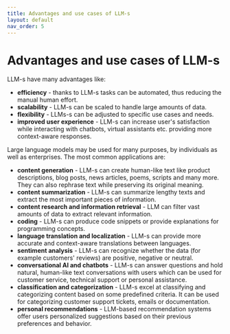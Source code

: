 ```yaml
---
title: Advantages and use cases of LLM-s
layout: default
nav_order: 5
---
```


# Advantages and use cases of LLM-s

LLM-s have many advantages like:

- **efficiency** - thanks to LLM-s tasks can be automated, thus reducing the manual human effort.
- **scalability** - LLM-s can be scaled to handle large amounts of data.
- **flexibility** - LLMs-s can be adjusted to specific use cases and needs.  
- **improved user experience** - LLM-s can increase user's satisfaction while interacting with chatbots, virtual assistants etc. providing more context-aware responses.

Large language models may be used for many purposes, by individuals as well as enterprises. The most common applications are:

- **content generation** - LLM-s can create human-like text like product descriptions, blog posts, news articles, poems, scripts and many more. They can also rephrase text while preserving its original meaning.
- **content summarization** - LLM-s can summarize lengthy texts and extract the most important pieces of information.
- **content research and information retrieval** - LLM can filter vast amounts of data to extract relevant information.
- **coding** - LLM-s can produce code snippets or provide explanations for programming concepts.
- **language translation and localization** - LLM-s can provide more accurate and context-aware translations between languages. 
- **sentiment analysis** - LLM-s can recognize whether the data (for example customers' reviews) are positive, negative or neutral.
- **conversational AI and chatbots** - LLM-s can answer questions and hold natural, human-like text conversations with users which can be used for customer service, technical support or personal assistance. 
- **classification and categorization** - LLM-s excel at classifying and categorizing content based on some predefined criteria. It can be used for categorizing customer support tickets, emails or documentation.
- **personal recommendations** - LLM-based recommendation systems offer users personalized suggestions based on their previous preferences and behavior.
